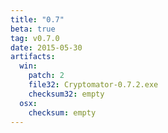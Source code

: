 ```yaml
---
title: "0.7"
beta: true
tag: v0.7.0
date: 2015-05-30
artifacts:
  win:
    patch: 2
    file32: Cryptomator-0.7.2.exe
    checksum32: empty
  osx:
    checksum: empty
---
```

